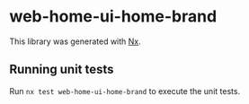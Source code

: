 # web-home-ui-home-brand

This library was generated with [Nx](https://nx.dev).

## Running unit tests

Run `nx test web-home-ui-home-brand` to execute the unit tests.
